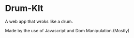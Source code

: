 # Drum-KIt

A web app that wroks like a drum.

Made by the use of Javascript and Dom Manipulation.(Mostly)

